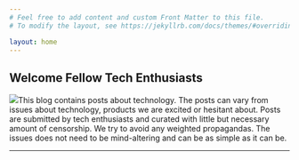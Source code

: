 ```yaml
---
# Feel free to add content and custom Front Matter to this file.
# To modify the layout, see https://jekyllrb.com/docs/themes/#overriding-theme-defaults

layout: home
---
```


## Welcome Fellow Tech Enthusiasts

<img id="favicon" src="{{ site.url }}/favicon.png"/>This blog contains posts about technology. The posts can vary from issues about technology, products we are excited or hesitant about. Posts are submitted by tech enthusiasts and curated with little but necessary amount of censorship. We try to avoid any weighted propagandas. The issues does not need to be mind-altering and can be as simple as it can be.

<hr>